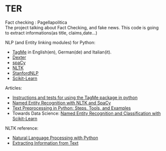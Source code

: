 # TER
Fact checking : Pagellapolitica   
The project talking about Fact Checking, and fake news. This code is going to extract informations(as title, claims,date...)   
 
NLP (and Entity linking modules) for Python:

- [TagMe](https://tagme.d4science.org/tagme/) in English(en), German(de) and Italian(it).
- [Dexter](http://dexter.isti.cnr.it/)
- [spaCy](https://spacy.io/)
- [NLTK](https://www.nltk.org/)
- [StanfordNLP](https://stanfordnlp.github.io/stanfordnlp/)
- [Scikit-Learn](https://scikit-learn.org/stable/)

Articles:   
- [Instructions and tests for using the TagMe package in python](http://www.programmersought.com/article/7320856236/)
- [Named Entity Recognition with NLTK and SpaCy](https://towardsdatascience.com/named-entity-recognition-with-nltk-and-spacy-8c4a7d88e7da)   
- [Text Preprocessing in Python: Steps, Tools, and Examples](https://medium.com/@datamonsters/text-preprocessing-in-python-steps-tools-and-examples-bf025f872908)   
- Towards Data Science: [Named Entity Recognition and Classification with Scikit-Learn](https://towardsdatascience.com/named-entity-recognition-and-classification-with-scikit-learn-f05372f07ba2)


NLTK reference:   
- [Natural Language Processing with Python](http://www.nltk.org/book/)   
- [Extracting Information from Text](http://www.nltk.org/book/ch07.html#information-extraction-architecture)   


